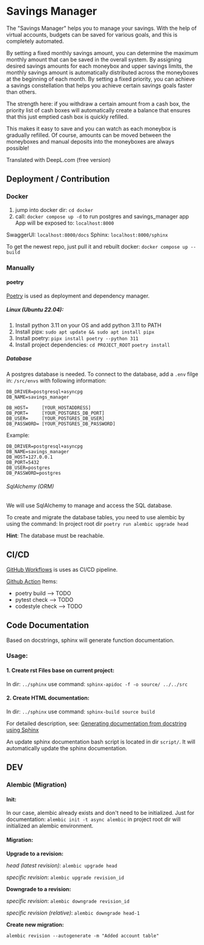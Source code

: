 # Savings Manager

The "Savings Manager" helps you to manage your savings. With the help of virtual accounts, budgets can be saved for various goals, and this is completely automated.

By setting a fixed monthly savings amount, you can determine the maximum monthly amount that can be saved in the overall system. By assigning desired savings amounts for each moneybox and upper savings limits, the monthly savings amount is automatically distributed across the moneyboxes at the beginning of each month. By setting a fixed priority, you can achieve a savings constellation that helps you achieve certain savings goals faster than others.

The strength here: if you withdraw a certain amount from a cash box, the priority list of cash boxes will automatically create a balance that ensures that this just emptied cash box is quickly refilled.

This makes it easy to save and you can watch as each moneybox is gradually refilled. Of course, amounts can be moved between the moneyboxes and manual deposits into the moneyboxes are always possible!

Translated with DeepL.com (free version)

## Deployment / Contribution

### Docker
1. jump into docker dir: `cd docker`
2. call: `docker compose up -d` to run postgres and savings_manager app
App will be exposed to: `localhost:8000`

SwaggerUI: `localhost:8000/docs`
Sphinx: `localhost:8000/sphinx`

To get the newest repo, just pull it and rebuilt docker:
`docker compose up --build`

### Manually
#### poetry

[Poetry](https://python-poetry.org/) is used as deployment and dependency manager.

##### Linux (Ubuntu 22.04):
1. Install python 3.11 on your OS and add python 3.11 to PATH
2. Install pipx: `sudo apt update && sudo apt install pipx`
3. Install poetry: `pipx install poetry --python 311`
4. Install project dependencies:
   `cd PROJECT_ROOT`
   `poetry install`



##### Database
A postgres database is needed. To connect to the database, add a `.env` filge
in: `/src/envs` with following information:

```
DB_DRIVER=postgresql+asyncpg
DB_NAME=savings_manager

DB_HOST=     [YOUR_HOSTADDRESS]
DB_PORT=     [YOUR_POSTGRES_DB_PORT]
DB_USER=     [YOUR_POSTGRES_DB_USER]
DB_PASSWORD= [YOUR_POSTGRES_DB_PASSWORD]
```

Example:
```
DB_DRIVER=postgresql+asyncpg
DB_NAME=savings_manager
DB_HOST=127.0.0.1
DB_PORT=5432
DB_USER=postgres
DB_PASSWORD=postgres
```


###### SqlAlchemy (ORM)
We will use SqlAlchemy to manage and access the SQL database. 

To create and migrate the database tables, you need to use alembic 
by using the command:
In project root dir `poetry run alembic upgrade head`

**Hint**: The database must be reachable.

## CI/CD

[GitHub Workflows](https://github.com/PythBuster/savings_manager/actions/new) is uses as CI/CD pipeline.

[Github Action](https://github.com/PythBuster/savings_manager/actions/new) Items:
- poetry build --> TODO
- pytest check --> TODO
- codestyle check --> TODO

## Code Documentation
Based on docstrings, sphinx will generate function documentation.

### Usage:

#### 1. Create rst Files base on current project:

In dir: `../sphinx` use command: `sphinx-apidoc -f -o source/ ../../src`

#### 2. Create HTML documentation:

In dir: `../sphinx` use command: `sphinx-build source build`

For detailed description, see: [Generating documentation from docstring using Sphinx](https://stackoverflow.com/questions/63486612/generating-documentation-from-docstring-using-sphinx)

An update sphinx documentation bash script is located in dir `script/`.
It will automatically update the sphinx documentation.


## DEV

### Alembic (Migration)


#### Init:
In our case, alembic already exists and don't need to be initialized.
Just for documentation: `alembic init -t async alembic` in project root dir will initialized an alembic environment.

#### Migration:
**Upgrade to a revision:**

*head (latest revision):* `alembic upgrade head`

*specific revision*: `alembic upgrade revision_id`

**Downgrade to a revision:**

*specific revision*: `alembic downgrade revision_id`

*specific revision (relative)*: `alembic downgrade head-1`

**Create new migration:**

`alembic revision --autogenerate -m "Added account table"`

